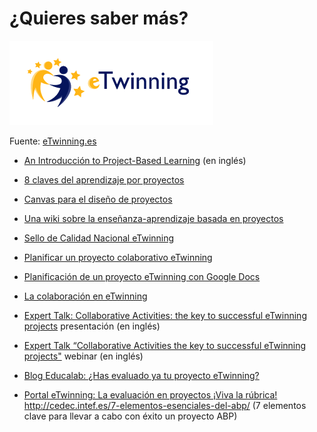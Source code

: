 
# ¿Quieres saber más?


![](img/etinning.png)

Fuente: [eTwinning.es](http://etwinning.es/)

- [An Introducción to Project-Based Learning](https://www.youtube.com/watch?v=dFySmS9_y_0) (en inglés)

- [8 claves del aprendizaje por proyectos](http://cedec.educalab.es/es/noticias-de-portada/1559-8-claves-del-aprendizaje-por-proyectos)

- [Canvas para el diseño de proyectos](http://conecta13.com/canvas/)

- [Una wiki sobre la enseñanza-aprendizaje basada en proyectos](http://proyectosparaaprender.wikispaces.com/Home)

- [Sello de Calidad Nacional eTwinning](https://www.etwinning.net/es/pub/progress/awards/quality_labels.htm)

- [Planificar un proyecto colaborativo eTwinning](http://es.slideshare.net/educacionlab/planificar-un-proyecto-colaborativo-etwinning-para)

- [Planificación de un proyecto eTwinning con Google Docs](http://etwinning.es/planificacion-de-un-proyecto-etwinning-con-google-docs/?lang=es)

- [La colaboración en eTwinning](http://etwinning.es/la-colaboracion-en-los-proyectos-etwinning/?lang=es)

- [Expert Talk: Collaborative Activities: the key to successful eTwinning projects](https://prezi.com/mwyoih3ty1dm/expert-talk-collaborative-activities-the-key-to-successful-etwinning-projects/?utm_campaign=share&amp;utm_medium=copy) presentación (en inglés)

- [Expert Talk “Collaborative Activities the key to successful eTwinning projects"](https://www.youtube.com/watch?v=7_IrtDsJiog) webinar (en inglés)

- [Blog Educalab: ¿Has evaluado ya tu proyecto eTwinning?](http://blog.educalab.es/intef/2014/03/25/has-evaluado-ya-tu-proyecto-etwinning/)

- [Portal eTwinning: La evaluación en proyectos ¡Viva la rúbrica!](http://etwinning.es/la-evaluacion-en-proyectos-viva-la-rubrica/?lang=es)
http://cedec.intef.es/7-elementos-esenciales-del-abp/ (7 elementos clave para llevar a cabo con éxito un proyecto ABP)
